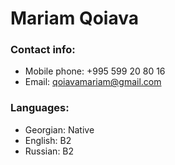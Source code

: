 # Mariam Qoiava

### Contact info:
  * Mobile phone: +995 599 20 80 16
  * Email: qoiavamariam@gmail.com

### Languages:
 * Georgian: Native
 * English: B2
 * Russian: B2
    
 
